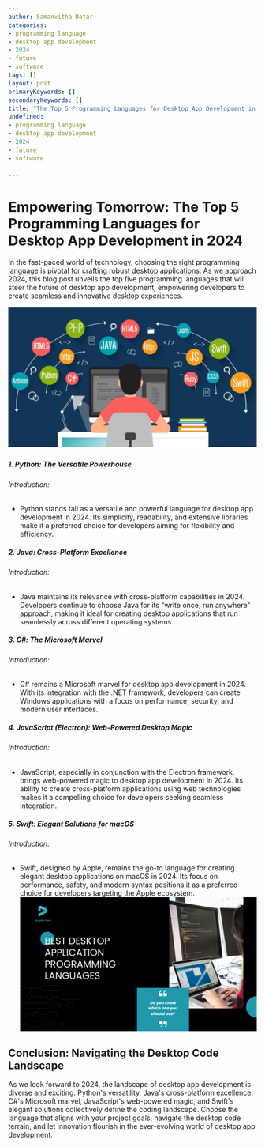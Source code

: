 ```yaml
---
author: Samanvitha Datar
categories: 
- programming language
- desktop app development
- 2024
- future
- software
tags: []
layout: post
primaryKeywords: []
secondaryKeywords: []
title: "The Top 5 Programming Languages for Desktop App Development in 2024"
undefined: 
- programming language
- desktop app development
- 2024
- future
- software

---
```

# Empowering Tomorrow: The Top 5 Programming Languages for Desktop App Development in 2024
In the fast-paced world of technology, choosing the right programming language is pivotal for crafting robust desktop applications. As we approach 2024, this blog post unveils the top five programming languages that will steer the future of desktop app development, empowering developers to create seamless and innovative desktop experiences.

![img](/uploads/1_15_2024_1705329398063.png)
##### 
##### 1. Python: The Versatile Powerhouse
###### Introduction:
- Python stands tall as a versatile and powerful language for desktop app development in 2024. Its simplicity, readability, and extensive libraries make it a preferred choice for developers aiming for flexibility and efficiency.
##### 2. Java: Cross-Platform Excellence
###### Introduction:
- Java maintains its relevance with cross-platform capabilities in 2024. Developers continue to choose Java for its "write once, run anywhere" approach, making it ideal for creating desktop applications that run seamlessly across different operating systems.
##### 3. C#: The Microsoft Marvel
###### Introduction:
- C# remains a Microsoft marvel for desktop app development in 2024. With its integration with the .NET framework, developers can create Windows applications with a focus on performance, security, and modern user interfaces.
##### 4. JavaScript (Electron): Web-Powered Desktop Magic
###### Introduction:
- JavaScript, especially in conjunction with the Electron framework, brings web-powered magic to desktop app development in 2024. Its ability to create cross-platform applications using web technologies makes it a compelling choice for developers seeking seamless integration.
##### 5. Swift: Elegant Solutions for macOS
###### Introduction:
- Swift, designed by Apple, remains the go-to language for creating elegant desktop applications on macOS in 2024. Its focus on performance, safety, and modern syntax positions it as a preferred choice for developers targeting the Apple ecosystem.
![img](/uploads/1_15_2024_1705329698178.jpeg)

## Conclusion: Navigating the Desktop Code Landscape
As we look forward to 2024, the landscape of desktop app development is diverse and exciting. Python's versatility, Java's cross-platform excellence, C#'s Microsoft marvel, JavaScript's web-powered magic, and Swift's elegant solutions collectively define the coding landscape. Choose the language that aligns with your project goals, navigate the desktop code terrain, and let innovation flourish in the ever-evolving world of desktop app development.
